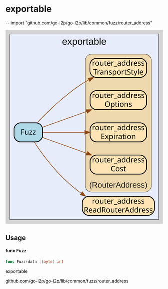 # exportable
--
    import "github.com/go-i2p/go-i2p/lib/common/fuzz/router_address"

![exportable.svg](exportable.svg)



## Usage

#### func  Fuzz

```go
func Fuzz(data []byte) int
```



exportable

github.com/go-i2p/go-i2p/lib/common/fuzz/router_address
